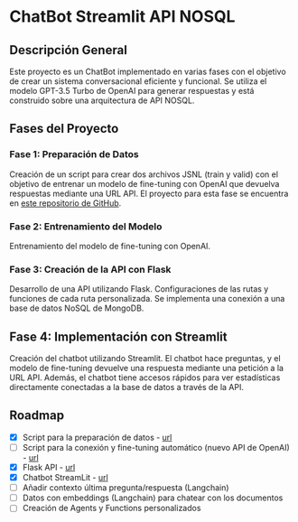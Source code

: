 # ChatBot Streamlit API NOSQL

## Descripción General

Este proyecto es un ChatBot implementado en varias fases con el objetivo de crear un sistema conversacional eficiente y funcional. Se utiliza el modelo GPT-3.5 Turbo de OpenAI para generar respuestas y está construido sobre una arquitectura de API NOSQL.

## Fases del Proyecto

### Fase 1: Preparación de Datos
Creación de un script para crear dos archivos JSNL (train y valid) con el objetivo de entrenar un modelo de fine-tuning con OpenAI que devuelva respuestas mediante una URL API.
El proyecto para esta fase se encuentra en [este repositorio de GitHub](https://github.com/GRKdev/Script-SQL-API).

### Fase 2: Entrenamiento del Modelo
Entrenamiento del modelo de fine-tuning con OpenAI.

### Fase 3: Creación de la API con Flask
Desarrollo de una API utilizando Flask. Configuraciones de las rutas y funciones de cada ruta personalizada. Se implementa una conexión a una base de datos NoSQL de MongoDB.

## **Fase 4: Implementación con Streamlit**
Creación del chatbot utilizando Streamlit. El chatbot hace preguntas, y el modelo de fine-tuning devuelve una respuesta mediante una petición a la URL API. Además, el chatbot tiene accesos rápidos para ver estadísticas directamente conectadas a la base de datos a través de la API.

## Roadmap

- [x] Script para la preparación de datos - [url](https://github.com/GRKdev/Script-SQL-API)
- [ ] Script para la conexión y fine-tuning automático (nuevo API de OpenAI) - [url](https://github.com/GRKdev/Script-SQL-API)
- [x] Flask API - [url](https://github.com/GRKdev/API)
- [x] Chatbot StreamLit - [url](https://github.com/GRKdev/StreamLit-Api)
- [ ] Añadir contexto última pregunta/respuesta (Langchain)
- [ ] Datos con embeddings (Langchain) para chatear con los documentos
- [ ] Creación de Agents y Functions personalizados
